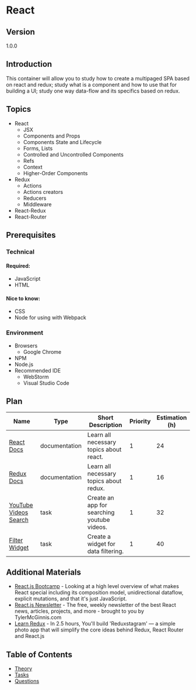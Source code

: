 # React

## Version 

1.0.0

## Introduction

This container will allow you to study how to create a multipaged SPA
based on react and redux; study what is a component and how to use that
for building a UI; study one way data-flow and its specifics based on
redux.

## Topics

* React 
  * JSX
  * Components and Props
  * Components State and Lifecycle
  * Forms, Lists
  * Controlled and Uncontrolled Components
  * Refs
  * Context
  * Higher-Order Components
* Redux
  * Actions
  * Actions creators
  * Reducers
  * Middleware
* React-Redux
* React-Router

## Prerequisites

### Technical

#### Required:

* JavaScript
* HTML

#### Nice to know:

* CSS
* Node for using with Webpack

### Environment

* Browsers
  * Google Chrome
* NPM
* Node.js
* Recommended IDE
  * WebStorm
  * Visual Studio Code

## Plan

| Name                                                             | Type          | Short Description                           | Priority | Estimation (h) |
|------------------------------------------------------------------|---------------|---------------------------------------------|----------|----------------|
| [React Docs](https://reactjs.org/docs/getting-started.html)      | documentation | Learn all necessary topics about react.     | 1        | 24             |
| [Redux Docs](https://redux.js.org/introduction/getting-started)  | documentation | Learn all necessary topics about redux.     | 1        | 16             |
| [YouTube Videos Search](./tasks/youtube-videos-search/readme.md) | task          | Create an app for searching youtube videos. | 1        | 32             |
| [Filter Widget](./tasks/filter-widget/readme.md)                 | task          | Create a widget for data filtering.         | 1        | 40             |

## Additional Materials

* [React.js Bootcamp](https://www.youtube.com/playlist?list=PLqrUy7kON1mfWjiu0GWQhefWSx38v0UGo)
   \- Looking at a high level overview of what makes React special
   including its composition model, unidirectional dataflow, explicit
   mutations, and that it's just JavaScript.
* [React.js Newsletter](http://reactjsnewsletter.com/) - The free,
  weekly newsletter of the best React news, articles, projects, and more
  \- brought to you by TylerMcGinnis.com
* [Learn Redux](https://learnredux.com/) - In 2.5 hours, You'll build
  'Reduxstagram' — a simple photo app that will simplify the core ideas
  behind Redux, React Router and React.js 

## Table of Contents

* [Theory](./theory/readme.md) 
* [Tasks](./tasks/readme.md)
* [Questions](./questions/readme.md)


